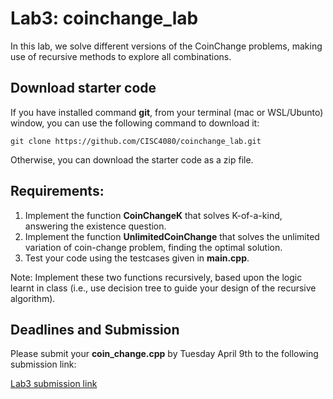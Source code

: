 # Lab3: coinchange_lab

In this lab, we solve different versions of the CoinChange problems, making use of recursive methods to explore all combinations. 


## Download starter code

If you have installed command **git**, from your terminal (mac or WSL/Ubunto) window, you can use the following command to download it:
```
git clone https://github.com/CISC4080/coinchange_lab.git
```
Otherwise, you can download the starter code as a zip file. 

## Requirements:

1. Implement the function **CoinChangeK** that solves K-of-a-kind, answering the existence question.
2. Implement the function **UnlimitedCoinChange** that solves the unlimited variation of coin-change problem, finding the optimal solution.
3. Test your code using the testcases given in **main.cpp**. 

Note: Implement these two functions recursively, based upon the logic learnt in class (i.e., use decision tree to guide your design of the 
recursive algorithm). 


## Deadlines and Submission

Please submit your **coin_change.cpp** by Tuesday April 9th to the following submission link:

[Lab3 submission link
](https://storm.cis.fordham.edu:8443/web/project/1505)

